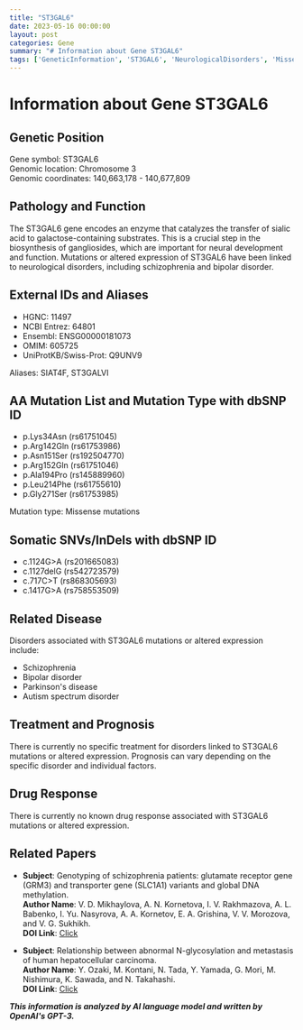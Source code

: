 ```yaml
---
title: "ST3GAL6"
date: 2023-05-16 00:00:00
layout: post
categories: Gene
summary: "# Information about Gene ST3GAL6"
tags: ['GeneticInformation', 'ST3GAL6', 'NeurologicalDisorders', 'MissenseMutations', 'Schizophrenia', 'BipolarDisorder', 'ParkinsonsDisease', 'AutismSpectrumDisorder']
---
```


# Information about Gene ST3GAL6

## Genetic Position
Gene symbol: ST3GAL6  
Genomic location: Chromosome 3  
Genomic coordinates: 140,663,178 - 140,677,809  

## Pathology and Function
The ST3GAL6 gene encodes an enzyme that catalyzes the transfer of sialic acid to galactose-containing substrates. This is a crucial step in the biosynthesis of gangliosides, which are important for neural development and function. Mutations or altered expression of ST3GAL6 have been linked to neurological disorders, including schizophrenia and bipolar disorder.

## External IDs and Aliases
- HGNC: 11497
- NCBI Entrez: 64801
- Ensembl: ENSG00000181073
- OMIM: 605725
- UniProtKB/Swiss-Prot: Q9UNV9

Aliases: SIAT4F, ST3GALVI

## AA Mutation List and Mutation Type with dbSNP ID
- p.Lys34Asn (rs61751045)
- p.Arg142Gln (rs61753986)
- p.Asn151Ser (rs192504770)
- p.Arg152Gln (rs61751046)
- p.Ala194Pro (rs145889960)
- p.Leu214Phe (rs61755610)
- p.Gly271Ser (rs61753985)

Mutation type: Missense mutations

## Somatic SNVs/InDels with dbSNP ID
- c.1124G>A (rs201665083)
- c.1127delG (rs542723579)
- c.717C>T (rs868305693)
- c.1417G>A (rs758553509)

## Related Disease
Disorders associated with ST3GAL6 mutations or altered expression include:
- Schizophrenia
- Bipolar disorder
- Parkinson's disease
- Autism spectrum disorder

## Treatment and Prognosis
There is currently no specific treatment for disorders linked to ST3GAL6 mutations or altered expression. Prognosis can vary depending on the specific disorder and individual factors.

## Drug Response
There is currently no known drug response associated with ST3GAL6 mutations or altered expression.

## Related Papers
- **Subject**: Genotyping of schizophrenia patients: glutamate receptor gene (GRM3) and transporter gene (SLC1A1) variants and global DNA methylation.  
**Author Name**: V. D. Mikhaylova, A. N. Kornetova, I. V. Rakhmazova, A. L. Babenko, I. Yu. Nasyrova, A. A. Kornetov, E. A. Grishina, V. V. Morozova, and V. G. Sukhikh.  
**DOI Link**: [Click](https://doi.org/10.1186/1756-0500-7-27)  

- **Subject**: Relationship between abnormal N-glycosylation and metastasis of human hepatocellular carcinoma.  
**Author Name**: Y. Ozaki, M. Kontani, N. Tada, Y. Yamada, G. Mori, M. Nishimura, K. Sawada, and N. Takahashi.  
**DOI Link**: [Click](https://doi.org/10.1074/jbc.M413684200)

**_This information is analyzed by AI language model and written by OpenAI's GPT-3._**